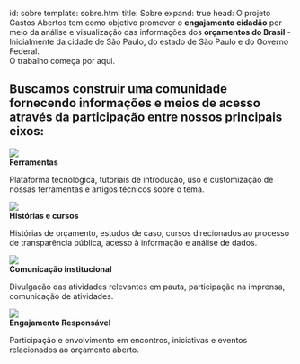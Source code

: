 id: sobre
template: sobre.html
title: Sobre
expand: true
head: O projeto Gastos Abertos tem como objetivo promover o <strong>engajamento cidadão</strong> por meio da análise e visualização das informações dos <strong>orçamentos do Brasil</strong> - Inicialmente da cidade de São Paulo, do estado de São Paulo e do Governo Federal.<br>O trabalho começa por aqui.


<div class="page-subhead">
  <div class="row">
    <h2>Buscamos construir uma comunidade fornecendo informações e meios de acesso através da participação entre nossos principais eixos:</h2>
    <div>
    	<div class="subhead-icon-wrap">
    		<img src="../static/img/icon-ferramentas.png">
    	</div>
      <strong class="title">Ferramentas</strong>
      <p>Plataforma tecnológica, tutoriais de introdução, uso e customização de nossas ferramentas e artigos técnicos sobre o tema.</p>
    </div>
    <div>
    	<div class="subhead-icon-wrap">
    		<img src="../static/img/icon-historias-sobre.png">
    	</div>
      <strong class="title">Histórias e cursos</strong>
      <p>Histórias de orçamento, estudos de caso, cursos direcionados ao processo de transparência pública, acesso à informação e análise de dados.</p>
    </div>
    <div>
    	<div class="subhead-icon-wrap">
    		<img src="../static/img/icon-comunicacao.png">
    	</div>
      <strong class="title">Comunicação institucional</strong>
      <p>Divulgação das atividades relevantes em pauta, participação na imprensa, comunicação de atividades.</p>
    </div>
    <div>
    	<div class="subhead-icon-wrap">
    		<img src="../static/img/icon-engajamento.png">
    	</div>
      <strong class="title">Engajamento Responsável</strong>
      <p>Participação e envolvimento em encontros, iniciativas e eventos relacionados ao orçamento aberto.</p>
    </div>
  </div>
</div>


